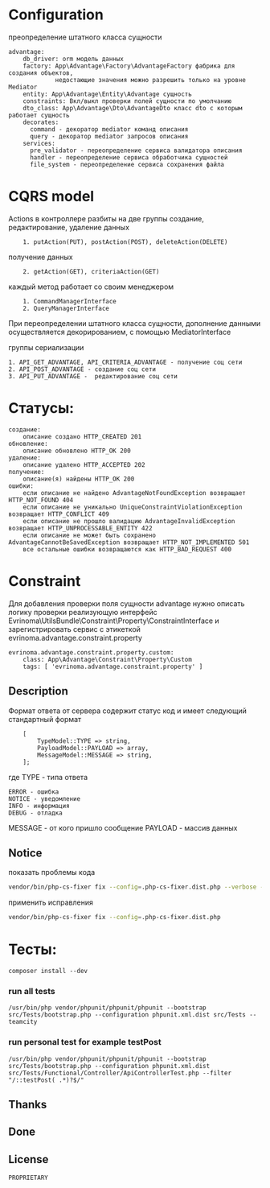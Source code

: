 # Configuration

преопределение штатного класса сущности

    advantage:
        db_driver: orm модель данных
        factory: App\Advantage\Factory\AdvantageFactory фабрика для создания объектов,
                 недостающие значения можно разрешить только на уровне Mediator
        entity: App\Advantage\Entity\Advantage сущность
        constraints: Вкл/выкл проверки полей сущности по умолчанию 
        dto_class: App\Advantage\Dto\AdvantageDto класс dto с которым работает сущность
        decorates:
          command - декоратор mediator команд описания
          query - декоратор mediator запросов описания
        services:
          pre_validator - переопределение сервиса валидатора описания
          handler - переопределение сервиса обработчика сущностей
          file_system - переопределение сервиса сохранения файла

# CQRS model

Actions в контроллере разбиты на две группы
создание, редактирование, удаление данных

        1. putAction(PUT), postAction(POST), deleteAction(DELETE)
получение данных

        2. getAction(GET), criteriaAction(GET)

каждый метод работает со своим менеджером

        1. CommandManagerInterface
        2. QueryManagerInterface

При переопределении штатного класса сущности, дополнение данными осуществляется декорированием, с помощью MediatorInterface


группы  сериализации

    1. API_GET_ADVANTAGE, API_CRITERIA_ADVANTAGE - получение соц сети
    2. API_POST_ADVANTAGE - создание соц сети
    3. API_PUT_ADVANTAGE -  редактирование соц сети

# Статусы:

    создание:
        описание создано HTTP_CREATED 201
    обновление:
        описание обновлено HTTP_OK 200
    удаление:
        описание удалено HTTP_ACCEPTED 202
    получение:
        описание(я) найдены HTTP_OK 200
    ошибки:
        если описание не найдено AdvantageNotFoundException возвращает HTTP_NOT_FOUND 404
        если описание не уникально UniqueConstraintViolationException возвращает HTTP_CONFLICT 409
        если описание не прошло валидацию AdvantageInvalidException возвращает HTTP_UNPROCESSABLE_ENTITY 422
        если описание не может быть сохранено AdvantageCannotBeSavedException возвращает HTTP_NOT_IMPLEMENTED 501
        все остальные ошибки возвращаются как HTTP_BAD_REQUEST 400

# Constraint

Для добавления проверки поля сущности advantage нужно описать логику проверки реализующую интерфейс Evrinoma\UtilsBundle\Constraint\Property\ConstraintInterface и зарегистрировать сервис с этикеткой evrinoma.advantage.constraint.property

    evrinoma.advantage.constraint.property.custom:
        class: App\Advantage\Constraint\Property\Custom
        tags: [ 'evrinoma.advantage.constraint.property' ]

## Description
Формат ответа от сервера содержит статус код и имеет следующий стандартный формат
```text
    [
        TypeModel::TYPE => string,
        PayloadModel::PAYLOAD => array,
        MessageModel::MESSAGE => string,
    ];
```
где
TYPE - типа ответа

    ERROR - ошибка
    NOTICE - уведомление
    INFO - информация
    DEBUG - отладка

MESSAGE - от кого пришло сообщение
PAYLOAD - массив данных

## Notice

показать проблемы кода

```bash
vendor/bin/php-cs-fixer fix --config=.php-cs-fixer.dist.php --verbose --diff --dry-run
```

применить исправления

```bash
vendor/bin/php-cs-fixer fix --config=.php-cs-fixer.dist.php
```

# Тесты:

    composer install --dev

### run all tests

    /usr/bin/php vendor/phpunit/phpunit/phpunit --bootstrap src/Tests/bootstrap.php --configuration phpunit.xml.dist src/Tests --teamcity

### run personal test for example testPost

    /usr/bin/php vendor/phpunit/phpunit/phpunit --bootstrap src/Tests/bootstrap.php --configuration phpunit.xml.dist src/Tests/Functional/Controller/ApiControllerTest.php --filter "/::testPost( .*)?$/" 

## Thanks

## Done

## License
    PROPRIETARY
   